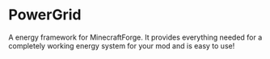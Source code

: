PowerGrid
=========

A energy framework for MinecraftForge. It provides everything needed for a completely working energy system for your mod and is easy to use!

